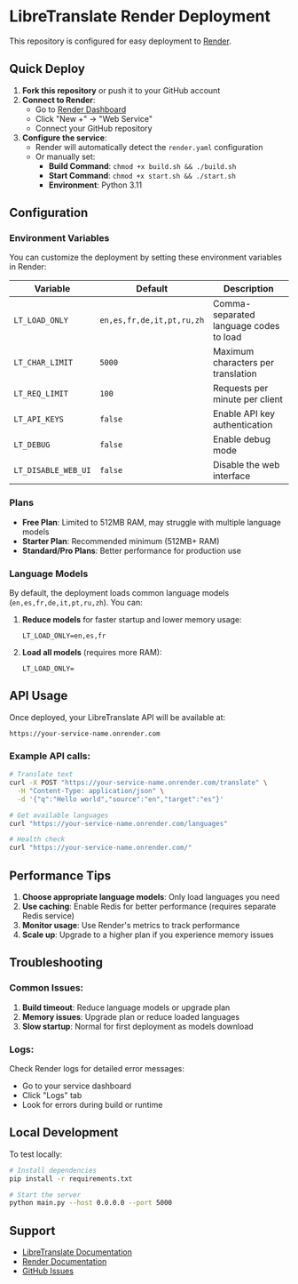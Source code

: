 # LibreTranslate Render Deployment

This repository is configured for easy deployment to [Render](https://render.com/).

## Quick Deploy

1. **Fork this repository** or push it to your GitHub account
2. **Connect to Render**:
   - Go to [Render Dashboard](https://dashboard.render.com/)
   - Click "New +" → "Web Service"
   - Connect your GitHub repository
3. **Configure the service**:
   - Render will automatically detect the `render.yaml` configuration
   - Or manually set:
     - **Build Command**: `chmod +x build.sh && ./build.sh`
     - **Start Command**: `chmod +x start.sh && ./start.sh`
     - **Environment**: Python 3.11

## Configuration

### Environment Variables

You can customize the deployment by setting these environment variables in Render:

| Variable | Default | Description |
|----------|---------|-------------|
| `LT_LOAD_ONLY` | `en,es,fr,de,it,pt,ru,zh` | Comma-separated language codes to load |
| `LT_CHAR_LIMIT` | `5000` | Maximum characters per translation |
| `LT_REQ_LIMIT` | `100` | Requests per minute per client |
| `LT_API_KEYS` | `false` | Enable API key authentication |
| `LT_DEBUG` | `false` | Enable debug mode |
| `LT_DISABLE_WEB_UI` | `false` | Disable the web interface |

### Plans

- **Free Plan**: Limited to 512MB RAM, may struggle with multiple language models
- **Starter Plan**: Recommended minimum (512MB+ RAM)
- **Standard/Pro Plans**: Better performance for production use

### Language Models

By default, the deployment loads common language models (`en,es,fr,de,it,pt,ru,zh`). You can:

1. **Reduce models** for faster startup and lower memory usage:
   ```
   LT_LOAD_ONLY=en,es,fr
   ```

2. **Load all models** (requires more RAM):
   ```
   LT_LOAD_ONLY=
   ```

## API Usage

Once deployed, your LibreTranslate API will be available at:
```
https://your-service-name.onrender.com
```

### Example API calls:

```bash
# Translate text
curl -X POST "https://your-service-name.onrender.com/translate" \
  -H "Content-Type: application/json" \
  -d '{"q":"Hello world","source":"en","target":"es"}'

# Get available languages
curl "https://your-service-name.onrender.com/languages"

# Health check
curl "https://your-service-name.onrender.com/"
```

## Performance Tips

1. **Choose appropriate language models**: Only load languages you need
2. **Use caching**: Enable Redis for better performance (requires separate Redis service)
3. **Monitor usage**: Use Render's metrics to track performance
4. **Scale up**: Upgrade to a higher plan if you experience memory issues

## Troubleshooting

### Common Issues:

1. **Build timeout**: Reduce language models or upgrade plan
2. **Memory issues**: Upgrade plan or reduce loaded languages
3. **Slow startup**: Normal for first deployment as models download

### Logs:
Check Render logs for detailed error messages:
- Go to your service dashboard
- Click "Logs" tab
- Look for errors during build or runtime

## Local Development

To test locally:

```bash
# Install dependencies
pip install -r requirements.txt

# Start the server
python main.py --host 0.0.0.0 --port 5000
```

## Support

- [LibreTranslate Documentation](https://docs.libretranslate.com/)
- [Render Documentation](https://render.com/docs)
- [GitHub Issues](https://github.com/LibreTranslate/LibreTranslate/issues)
